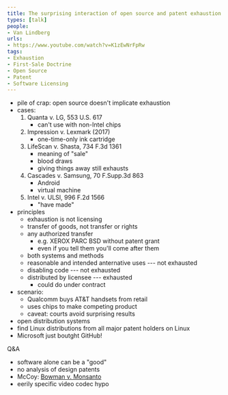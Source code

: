 ```yaml
---
title: The surprising interaction of open source and patent exhaustion
types: [talk]
people:
- Van Lindberg
urls:
- https://www.youtube.com/watch?v=K1zEwNrFpRw
tags:
- Exhaustion
- First-Sale Doctrine
- Open Source
- Patent
- Software Licensing
---
```


- pile of crap: open source doesn't implicate exhaustion
- cases:
  1.  Quanta v. LG, 553 U.S. 617
      - can't use with non-Intel chips
  2.  Impression v. Lexmark (2017)
      - one-time-only ink cartridge
  3.  LifeScan v. Shasta, 734 F.3d 1361
      - meaning of "sale"
      - blood draws
      - giving things away still exhausts
  4.  Cascades v. Samsung, 70 F.Supp.3d 863
      - Android
      - virtual machine
  5.  Intel v. ULSI, 996 F.2d 1566
      - "have made"
- principles
  - exhaustion is not licensing
  - transfer of goods, not transfer or rights
  - any authorized transfer
    - e.g. XEROX PARC BSD without patent grant
    - even if you tell them you'll come after them
  - both systems and methods
  - reasonable and intended anternative uses --- not exhausted
  - disabling code --- not exhausted
  - distributed by licensee --- exhausted
    - could do under contract
- scenario:
  - Qualcomm buys AT&T handsets from retail
  - uses chips to make competing product
  - caveat: courts avoid surprising results
- open distribution systems
- find Linux distributions from all major patent holders on Linux
- Microsoft just boutght GitHub!

Q&A
- software alone can be a "good"
- no analysis of design patents
- McCoy: [Bowman v. Monsanto](https://en.wikipedia.org/wiki/Bowman_v._Monsanto_Co.)
- eerily specific video codec hypo
